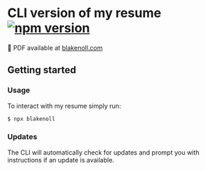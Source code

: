 # CLI version of my resume [![npm version](https://badge.fury.io/js/blakenoll.svg)](https://badge.fury.io/js/blakenoll)
📄 PDF available at [blakenoll.com](https://blakenoll.com)

## Getting started

### Usage
To interact with my resume simply run:

```bash
$ npx blakenoll
```
### Updates
The CLI will automatically check for updates and prompt you with instructions if an update is available. 
